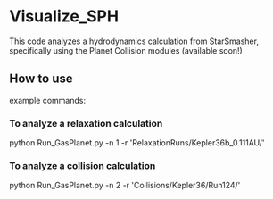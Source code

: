 # Visualize_SPH
This code analyzes a hydrodynamics calculation from StarSmasher, specifically using the Planet Collision modules (available soon!)

## How to use
example commands:

### To analyze a relaxation calculation
python Run_GasPlanet.py -n 1 -r 'RelaxationRuns/Kepler36b_0.111AU/'

### To analyze a collision calculation
python Run_GasPlanet.py -n 2 -r 'Collisions/Kepler36/Run124/'
